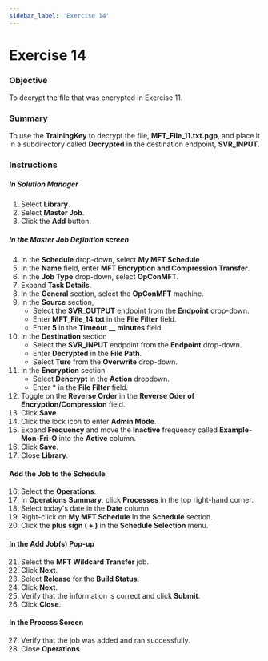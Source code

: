 ```yaml
---
sidebar_label: 'Exercise 14'
---
```


# Exercise 14

### Objective

To decrypt the file that was encrypted in Exercise 11.

### Summary

To use the **TrainingKey** to decrypt the file, **MFT_File_11.txt.pgp**, and place it in a subdirectory called **Decrypted** in the  destination endpoint, **SVR_INPUT**.

### Instructions

##### In Solution Manager
1.  Select **Library**.
2.  Select **Master Job**.
3.  Click the **Add** button.

##### In the Master Job Definition screen

4.  In the **Schedule** drop-down, select **My MFT Schedule**
5.  In the **Name** field, enter **MFT Encryption and Compression Transfer**.
6.  In the **Job Type** drop-down, select **OpConMFT**.
7.  Expand **Task Details**.
8.  In the **General** section, select the **OpConMFT** machine.
9.  In the **Source** section,
    * Select the **SVR_OUTPUT** endpoint from the **Endpoint** drop-down.
    * Enter **MFT_File_14.txt** in the **File Filter** field.
    * Enter **5** in the **Timeout __ minutes** field.
10. In the **Destination** section
    * Select the **SVR_INPUT** endpoint from the **Endpoint** drop-down.
    * Enter **Decrypted** in the **File Path**.
    * Select **Ture** from the **Overwrite** drop-down.
11. In the **Encryption** section
    * Select **Dencrypt** in the **Action** dropdown.
    * Enter **\*** in the **File Filter** field.
12. Toggle on the **Reverse Order** in the **Reverse Oder of Encryption/Compression** field.
12. Click **Save**
13. Click the lock icon to enter **Admin Mode**.
14. Expand **Frequency** and move the **Inactive** frequency called **Example-Mon-Fri-O** into the **Active** column.
15. Click **Save**.
16. Close **Library**.

#### Add the Job to the Schedule

16. Select the **Operations**.
17. In **Operations Summary**, click **Processes** in the top right-hand corner.
18.	Select today's date in the **Date** column.
19. Right-click on **My MFT Schedule** in the **Schedule** section.
20. Click the **plus sign ( + )** in the **Schedule Selection** menu.

#### In the **Add Job(s)** Pop-up

21. Select the **MFT Wildcard Transfer** job.
22. Click **Next**.
23. Select **Release** for the **Build Status**.
24. Click **Next**.
25. Verify that the information is correct and click **Submit**.
26. Click **Close**.

#### In the Process Screen

27. Verify that the job was added and ran successfully.
28. Close **Operations**.